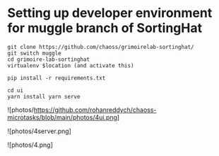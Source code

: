 # Setting up developer environment for muggle branch of SortingHat

```
git clone https://github.com/chaoss/grimoirelab-sortinghat/
git switch muggle
cd grimoire-lab-sortinghat
virtualenv $location (and activate this)

pip install -r requirements.txt

cd ui
yarn install yarn serve
```

![photos/https://github.com/rohanreddych/chaoss-microtasks/blob/main/photos/4ui.png]

![photos/4server.png]


![photos/4.png]
